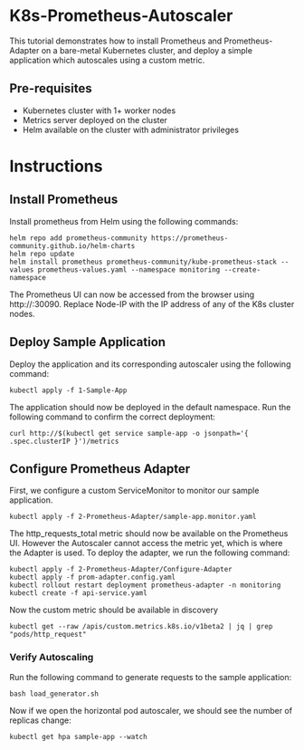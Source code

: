 # K8s-Prometheus-Autoscaler
This tutorial demonstrates how to install Prometheus and Prometheus-Adapter on a bare-metal Kubernetes cluster, and deploy a simple application which autoscales using a custom metric.
## Pre-requisites
- Kubernetes cluster with 1+ worker nodes
- Metrics server deployed on the cluster
- Helm available on the cluster with administrator privileges

# Instructions
## Install Prometheus
Install prometheus from Helm using the following commands:
```
helm repo add prometheus-community https://prometheus-community.github.io/helm-charts
helm repo update
helm install prometheus prometheus-community/kube-prometheus-stack --values prometheus-values.yaml --namespace monitoring --create-namespace
```
The Prometheus UI can now be accessed from the browser using http://<Node-IP>:30090. Replace Node-IP with the IP address of any of the K8s cluster nodes.

## Deploy Sample Application
Deploy the application and its corresponding autoscaler using the following command:
```
kubectl apply -f 1-Sample-App
```
The application should now be deployed in the default namespace. Run the following command to confirm the correct deployment:
```
curl http://$(kubectl get service sample-app -o jsonpath='{ .spec.clusterIP }')/metrics
```

## Configure Prometheus Adapter
First, we configure a custom ServiceMonitor to monitor our sample application.
```
kubectl apply -f 2-Prometheus-Adapter/sample-app.monitor.yaml
```
The http_requests_total metric should now be available on the Prometheus UI. However the Autoscaler cannot access the metric yet, which is where the Adapter is used.
To deploy the adapter, we run the following command:
```
kubectl apply -f 2-Prometheus-Adapter/Configure-Adapter
kubectl apply -f prom-adapter.config.yaml
kubectl rollout restart deployment prometheus-adapter -n monitoring
kubectl create -f api-service.yaml
```
Now the custom metric should be available in discovery
```
kubectl get --raw /apis/custom.metrics.k8s.io/v1beta2 | jq | grep "pods/http_request"
```

### Verify Autoscaling
Run the following command to generate requests to the sample application:
```
bash load_generator.sh
```
Now if we open the horizontal pod autoscaler, we should see the number of replicas change:
```
kubectl get hpa sample-app --watch
```
